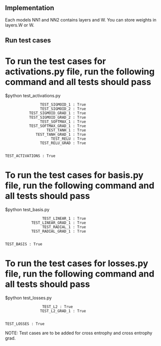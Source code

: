 ## Implementation
Each models NN1 and NN2 contains layers and W. You can store weights in layers.W or W.

## Run test cases

# To run the test cases for activations.py file, run the following command and all tests should pass
$python test_activations.py

```
                TEST_SIGMOID_1 : True
                TEST_SIGMOID_2 : True
           TEST_SIGMOID_GRAD_1 : True
           TEST_SIGMOID_GRAD_2 : True
                TEST_SOFTMAX_1 : True
           TEST_SOFTMAX_GRAD_1 : True
                   TEST_TANH_1 : True
              TEST_TANH_GRAD_1 : True
                     TEST_RELU : True
                TEST_RELU_GRAD : True


TEST_ACTIVATIONS : True
```

# To run the test cases for basis.py file, run the following command and all tests should pass
$python test_basis.py

```
                 TEST_LINEAR_1 : True
            TEST_LINEAR_GRAD_1 : True
                 TEST_RADIAL_1 : True
            TEST_RADIAL_GRAD_1 : True


TEST_BASIS : True
```

# To run the test cases for losses.py file, run the following command and all tests should pass
$python test_losses.py

```
                 TEST_L2 : True
                TEST_L2_GRAD_1 : True


TEST_LOSSES : True
```
NOTE: Test cases are to be added for cross entrophy and cross entrophy grad.

